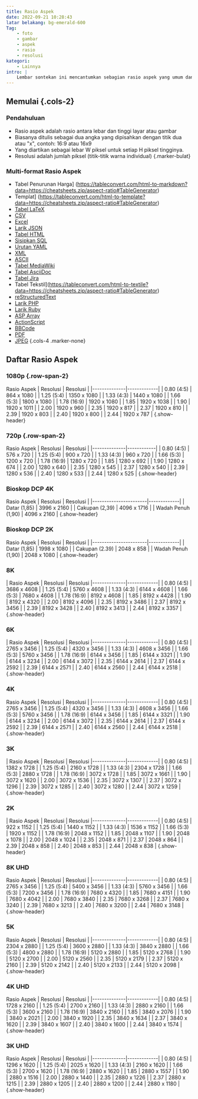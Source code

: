 ```yaml
---
title: Rasio Aspek
date: 2022-09-21 10:28:43
latar belakang: bg-emerald-600
Tag:
    - foto
    - gambar
    - aspek
    - rasio
    - resolusi
kategori:
    - Lainnya
intro: |
    Lembar sontekan ini mencantumkan sebagian rasio aspek yang umum dan resolusi pikselnya. Selalu konfirmasikan rasio pengiriman akhir Anda apabila memotret.
---
```



Memulai {.cols-2}
---------------

### Pendahuluan
- Rasio aspek adalah rasio antara lebar dan tinggi layar atau gambar
- Biasanya ditulis sebagai dua angka yang dipisahkan dengan titik dua atau "x", contoh: 16:9 atau 16x9
- Yang diartikan sebagai lebar W piksel untuk setiap H piksel tingginya.
- Resolusi adalah jumlah piksel (titik-titik warna individual)
{.marker-bulat}


### Multi-format Rasio Aspek

- Tabel Penurunan Harga] (https://tableconvert.com/html-to-markdown?data=https://cheatsheets.zip/aspect-ratio#TableGenerator)
- Templat] (https://tableconvert.com/html-to-template?data=https://cheatsheets.zip/aspect-ratio#TableGenerator)
- [Tabel LaTeX](https://tableconvert.com/html-to-latex?data=https://cheatsheets.zip/aspect-ratio#TableGenerator)
- [CSV](https://tableconvert.com/html-to-csv?data=https://cheatsheets.zip/aspect-ratio#TableGenerator)
- [Excel](https://tableconvert.com/html-to-excel?data=https://cheatsheets.zip/aspect-ratio#TableGenerator)
- [Larik JSON](https://tableconvert.com/html-to-json?data=https://cheatsheets.zip/aspect-ratio#TableGenerator)
- [Tabel HTML](https://tableconvert.com/html-to-html?data=https://cheatsheets.zip/aspect-ratio#TableGenerator)
- [Sisipkan SQL](https://tableconvert.com/html-to-sql?data=https://cheatsheets.zip/aspect-ratio#TableGenerator)
- [Urutan YAML](https://tableconvert.com/html-to-yaml?data=https://cheatsheets.zip/aspect-ratio#TableGenerator)
- [XML](https://tableconvert.com/html-to-xml?data=https://cheatsheets.zip/aspect-ratio#TableGenerator)
- [ASCII](https://tableconvert.com/html-to-ascii?data=https://cheatsheets.zip/aspect-ratio#TableGenerator)
- [Tabel MediaWiki](https://tableconvert.com/html-to-mediawiki?data=https://cheatsheets.zip/aspect-ratio#TableGenerator)
- [Tabel AsciiDoc](https://tableconvert.com/html-to-asciidoc?data=https://cheatsheets.zip/aspect-ratio#TableGenerator)
- [Tabel Jira](https://tableconvert.com/html-to-jira?data=https://cheatsheets.zip/aspect-ratio#TableGenerator)
- Tabel Tekstil](https://tableconvert.com/html-to-textile?data=https://cheatsheets.zip/aspect-ratio#TableGenerator)
- [reStructuredText](https://tableconvert.com/html-to-restructuredtext?data=https://cheatsheets.zip/aspect-ratio#TableGenerator)
- [Larik PHP](https://tableconvert.com/html-to-php?data=https://cheatsheets.zip/aspect-ratio#TableGenerator)
- [Larik Ruby](https://tableconvert.com/html-to-ruby?data=https://cheatsheets.zip/aspect-ratio#TableGenerator)
- [ASP Array](https://tableconvert.com/html-to-asp?data=https://cheatsheets.zip/aspect-ratio#TableGenerator)
- [ActionScript](https://tableconvert.com/html-to-actionscript?data=https://cheatsheets.zip/aspect-ratio#TableGenerator)
- [BBCode](https://tableconvert.com/html-to-bbcode?data=https://cheatsheets.zip/aspect-ratio#TableGenerator)
- [PDF](https://tableconvert.com/html-to-pdf?data=https://cheatsheets.zip/aspect-ratio#TableGenerator)
- [JPEG](https://tableconvert.com/html-to-jpeg?data=https://cheatsheets.zip/aspect-ratio#TableGenerator)
{.cols-4 .marker-none}




Daftar Rasio Aspek
-------------------



### 1080p {.row-span-2}

Rasio Aspek | Resolusi | Resolusi |
|--------------|-------------|
| 0.80 (4:5) | 864 x 1080 |
| 1.25 (5:4) | 1350 x 1080 |
| 1.33 (4:3) | 1440 x 1080 |
| 1.66 (5:3) | 1800 x 1080 |
| 1.78 (16:9) | 1920 x 1080 |
| 1.85 | 1920 x 1038 |
| 1.90 | 1920 x 1011 |
| 2.00 | 1920 x 960 |
| 2.35 | 1920 x 817 |
| 2.37 | 1920 x 810 |
| 2.39 | 1920 x 803 |
| 2.40 | 1920 x 800 |
| 2.44 | 1920 x 787 |
{.show-header}


### 720p {.row-span-2}

Rasio Aspek | Resolusi | Resolusi |
|--------------|------------|
| 0.80 (4:5) | 576 x 720 |
| 1.25 (5:4) | 900 x 720 |
| 1.33 (4:3) | 960 x 720 |
| 1.66 (5:3) | 1200 x 720 |
| 1.78 (16:9) | 1280 x 720 |
| 1.85 | 1280 x 692 |
| 1.90 | 1280 x 674 |
| 2.00 | 1280 x 640 |
| 2.35 | 1280 x 545 |
| 2.37 | 1280 x 540 |
| 2.39 | 1280 x 536 |
| 2.40 | 1280 x 533 |
| 2.44 | 1280 x 525 |
{.show-header}


### Bioskop DCP 4K

Rasio Aspek | Resolusi | Resolusi |
|-----------------------|-------------|
| Datar (1,85) | 3996 x 2160 |
| Cakupan (2,39) | 4096 x 1716 |
| Wadah Penuh (1,90) | 4096 x 2160 |
{.show-header}



### Bioskop DCP 2K

Rasio Aspek | Resolusi | Resolusi |
|-----------------------|-------------|
| Datar (1,85) | 1998 x 1080 |
| Cakupan (2.39) | 2048 x 858 |
| Wadah Penuh (1,90) | 2048 x 1080 |
{.show-header}



### 8K

| Rasio Aspek | Resolusi | Resolusi
|--------------|-------------|
| 0.80 (4:5) | 3686 x 4608 |
| 1.25 (5:4) | 5760 x 4608 |
| 1.33 (4:3) | 6144 x 4608 |
| 1.66 (5:3) | 7680 x 4608 |
| 1.78 (16:9) | 8192 x 4608 |
| 1.85 | 8192 x 4428 |
| 1.90 | 8192 x 4320 |
| 2.00 | 8192 x 4096 |
| 2.35 | 8192 x 3486 |
| 2.37 | 8192 x 3456 |
| 2.39 | 8192 x 3428 |
| 2.40 | 8192 x 3413 |
| 2.44 | 8192 x 3357 |
{.show-header}



### 6K

| Rasio Aspek | Resolusi | Resolusi
|--------------|-------------|
| 0.80 (4:5) | 2765 x 3456 |
| 1.25 (5:4) | 4320 x 3456 |
| 1.33 (4:3) | 4608 x 3456 |
| 1.66 (5:3) | 5760 x 3456 |
| 1.78 (16:9) | 6144 x 3456 |
| 1.85 | 6144 x 3321 |
| 1.90 | 6144 x 3234 |
| 2.00 | 6144 x 3072 |
| 2.35 | 6144 x 2614 |
| 2.37 | 6144 x 2592 |
| 2.39 | 6144 x 2571 |
| 2.40 | 6144 x 2560 |
| 2.44 | 6144 x 2518 |
{.show-header}


### 4K

Rasio Aspek | Resolusi | Resolusi |
|--------------|-------------|
| 0.80 (4:5) | 2765 x 3456 |
| 1.25 (5:4) | 4320 x 3456 |
| 1.33 (4:3) | 4608 x 3456 |
| 1.66 (5:3) | 5760 x 3456 |
| 1.78 (16:9) | 6144 x 3456 |
| 1.85 | 6144 x 3321 |
| 1.90 | 6144 x 3234 |
| 2.00 | 6144 x 3072 |
| 2.35 | 6144 x 2614 |
| 2.37 | 6144 x 2592 |
| 2.39 | 6144 x 2571 |
| 2.40 | 6144 x 2560 |
| 2.44 | 6144 x 2518 |
{.show-header}


### 3K

| Rasio Aspek | Resolusi | Resolusi
|--------------|-------------|
| 0.80 (4:5) | 1382 x 1728 |
| 1.25 (5:4) | 2160 x 1728 |
| 1.33 (4:3) | 2304 x 1728 |
| 1.66 (5:3) | 2880 x 1728 |
| 1.78 (16:9) | 3072 x 1728 |
| 1.85 | 3072 x 1661 |
| 1.90 | 3072 x 1620 |
| 2.00 | 3072 x 1536 |
| 2.35 | 3072 x 1307 |
| 2.37 | 3072 x 1296 |
| 2.39 | 3072 x 1285 |
| 2.40 | 3072 x 1280 |
| 2.44 | 3072 x 1259 |
{.show-header}


### 2K

| Rasio Aspek | Resolusi | Resolusi
|--------------|-------------|
| 0.80 (4:5) | 922 x 1152 |
| 1.25 (5:4) | 1440 x 1152 |
| 1.33 (4:3) | 1536 x 1152 |
| 1.66 (5:3) | 1920 x 1152 |
| 1.78 (16:9) | 2048 x 1152 |
| 1.85 | 2048 x 1107 |
| 1.90 | 2048 x 1078 |
| 2.00 | 2048 x 1024 |
| 2.35 | 2048 x 871 |
| 2.37 | 2048 x 864 |
| 2.39 | 2048 x 858 |
| 2.40 | 2048 x 853 |
| 2.44 | 2048 x 838 |
{.show-header}



### 8K UHD

Rasio Aspek | Resolusi | Resolusi |
|--------------|-------------|
| 0.80 (4:5) | 2765 x 3456 |
| 1.25 (5:4) | 5400 x 3456 |
| 1.33 (4:3) | 5760 x 3456 |
| 1.66 (5:3) | 7200 x 3456 |
| 1.78 (16:9) | 7680 x 4320 |
| 1.85 | 7680 x 4151 |
| 1.90 | 7680 x 4042 |
| 2.00 | 7680 x 3840 |
| 2.35 | 7680 x 3268 |
| 2.37 | 7680 x 3240 |
| 2.39 | 7680 x 3213 |
| 2.40 | 7680 x 3200 |
| 2.44 | 7680 x 3148 |
{.show-header}


### 5K

Rasio Aspek | Resolusi | Resolusi |
|--------------|-------------|
| 0.80 (4:5) | 2304 x 2880 |
| 1.25 (5:4) | 3600 x 2880 |
| 1.33 (4:3) | 3840 x 2880 |
| 1.66 (5:3) | 4800 x 2880 |
| 1.78 (16:9) | 5120 x 2880 |
| 1.85 | 5120 x 2768 |
| 1.90 | 5120 x 2700 |
| 2.00 | 5120 x 2560 |
| 2.35 | 5120 x 2179 |
| 2.37 | 5120 x 2160 |
| 2.39 | 5120 x 2142 |
| 2.40 | 5120 x 2133 |
| 2.44 | 5120 x 2098 |
{.show-header}


### 4K UHD

Rasio Aspek | Resolusi | Resolusi |
|--------------|-------------|
| 0.80 (4:5) | 1728 x 2160 |
| 1.25 (5:4) | 2700 x 2160 |
| 1.33 (4:3) | 2880 x 2160 |
| 1.66 (5:3) | 3600 x 2160 |
| 1.78 (16:9) | 3840 x 2160 |
| 1.85 | 3840 x 2076 |
| 1.90 | 3840 x 2021 |
| 2.00 | 3840 x 1920 |
| 2.35 | 3840 x 1634 |
| 2.37 | 3840 x 1620 |
| 2.39 | 3840 x 1607 |
| 2.40 | 3840 x 1600 |
| 2.44 | 3840 x 1574 |
{.show-header}


### 3K UHD

Rasio Aspek | Resolusi | Resolusi |
|--------------|-------------|
| 0.80 (4:5) | 1296 x 1620 |
| 1.25 (5:4) | 2025 x 1620 |
| 1.33 (4:3) | 2160 x 1620 |
| 1.66 (5:3) | 2700 x 1620 |
| 1.78 (16:9) | 2880 x 1620 |
| 1.85 | 2880 x 1557 |
| 1.90 | 2880 x 1516 |
| 2.00 | 2880 x 1440 |
| 2.35 | 2880 x 1226 |
| 2.37 | 2880 x 1215 |
| 2.39 | 2880 x 1205 |
| 2.40 | 2880 x 1200 |
| 2.44 | 2880 x 1180 |
{.show-header}






